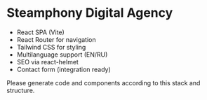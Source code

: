 <!-- Use this file to provide workspace-specific custom instructions to Copilot. For more details, visit https://code.visualstudio.com/docs/copilot/copilot-customization#_use-a-githubcopilotinstructionsmd-file -->

# Steamphony Digital Agency

- React SPA (Vite)
- React Router for navigation
- Tailwind CSS for styling
- Multilanguage support (EN/RU)
- SEO via react-helmet
- Contact form (integration ready)

Please generate code and components according to this stack and structure.
